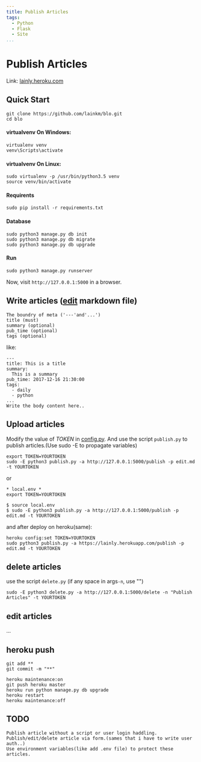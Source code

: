 ```yaml
---
title: Publish Articles
tags:
  - Python
  - Flask
  - Site
...
```



Publish Articles
================

Link: [lainly.heroku.com](https://lainly.herokuapp.com/)

Quick Start
-----------


    git clone https://github.com/lainkm/blo.git
    cd blo

#### virtualvenv On Windows:

    virtualenv venv
    venv\Scripts\activate

#### virtualvenv On Linux:

    sudo virtualenv -p /usr/bin/python3.5 venv
    source venv/bin/activate

#### Requirents

    sudo pip install -r requirements.txt

#### Database

    sudo python3 manage.py db init
    sudo python3 manage.py db migrate
    sudo python3 manage.py db upgrade

#### Run

    sudo python3 manage.py runserver

Now, visit `http://127.0.0.1:5000` in a browser.


Write articles ([edit](https://raw.githubusercontent.com/lainkm/blo/master/edit.md) markdown file)
--------------------------------------------------------------------------------------------------

    The boundry of meta ('---'and'...')
    title (must)
    summary (optional)
    pub_time (optional)
    tags (optional)

like:

    ---
    title: This is a title
    summary:
      This is a summary
    pub_time: 2017-12-16 21:30:00
    tags:
      - daily
      - python
    ...
    Write the body content here..


Upload articles
---------------

Modify the value of *TOKEN* in [config.py](config.py). 
And use the script `publish.py` to publish articles.(Use sudo -E to propagate variables)

    export TOKEN=YOURTOKEN
    sudo -E python3 publish.py -a http://127.0.0.1:5000/publish -p edit.md -t YOURTOKEN

or 

    * local.env *
    export TOKEN=YOURTOKEN

    $ source local.env
    $ sudo -E python3 publish.py -a http://127.0.0.1:5000/publish -p edit.md -t YOURTOKEN

and after deploy on heroku(same):


    heroku config:set TOKEN=YOURTOKEN
    sudo python3 publish.py -a https://lainly.herokuapp.com/publish -p edit.md -t YOURTOKEN

delete articles
---------------
use the script `delete.py` (if any space in args`-n`, use "")

    sudo -E python3 delete.py -a http://127.0.0.1:5000/delete -n "Publish Articles" -t YOURTOKEN

edit articles
-------------
\.\.\.


heroku push
-----------

    git add **
    git commit -m "**"

    heroku maintenance:on
    git push heroku master
    heroku run python manage.py db upgrade
    heroku restart
    heroku maintenance:off

TODO
----

    Publish article without a script or user login haddling.
    Publish/edit/delete article via form.(sames that i have to write user auth..)
    Use environment variables(like add .env file) to protect these articles.

